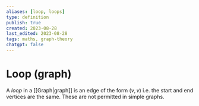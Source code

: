 ```yaml
---
aliases: [loop, loops]
type: definition
publish: true
created: 2023-08-28
last_edited: 2023-08-28
tags: maths, graph-theory
chatgpt: false
---
```

# Loop (graph)

A *loop* in a [[Graph|graph]] is an edge of the form $(v,v)$ i.e. the start and end vertices are the same. These are not permitted in simple graphs.